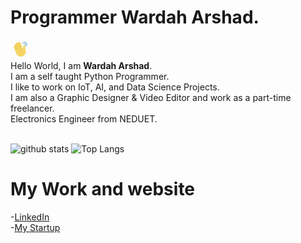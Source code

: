 # Programmer Wardah Arshad.
<img src="https://raw.githubusercontent.com/wardaharshad/wardaharshad/master/image/hello.gif" width="30"> <br />Hello World, I am <strong>Wardah Arshad</strong>.<br />
I am a self taught Python Programmer.<br/>
I like to work on IoT, AI, and Data Science Projects. <br/>
I am also a Graphic Designer & Video Editor and work as a part-time freelancer. <br/>
Electronics Engineer from NEDUET.
<br/>
<br/>

![github stats](https://github-readme-stats.vercel.app/api?username=wardaharshad&hide=contribs,prs)
![Top Langs](https://github-readme-stats.vercel.app/api/top-langs/?username=wardaharshad&layout=compact&theme=radical)

# My Work and website
-[LinkedIn](https://www.linkedin.com/in/wardah-arshad-4b467021b/)
<br />
-[My Startup](https://www.utech-edu.com)
<br />
